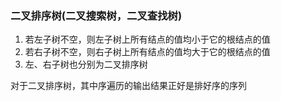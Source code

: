 ### 二叉排序树(二叉搜索树，二叉查找树)

1. 若左子树不空，则左子树上所有结点的值均小于它的根结点的值
2. 若右子树不空，则右子树上所有结点的值均大于它的根结点的值
3. 左、右子树也分别为二叉排序树

对于二叉排序树，其中序遍历的输出结果正好是排好序的序列